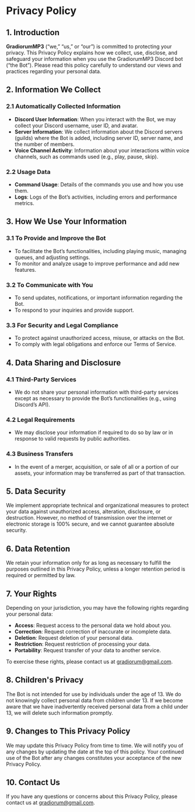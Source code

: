 # Privacy Policy

## 1. Introduction

**GradiorumMP3** (“we,” “us,” or “our”) is committed to protecting your privacy. This Privacy Policy explains how we collect, use, disclose, and safeguard your information when you use the GradiorumMP3 Discord bot (“the Bot”). Please read this policy carefully to understand our views and practices regarding your personal data.

## 2. Information We Collect

### 2.1 Automatically Collected Information
- **Discord User Information**: When you interact with the Bot, we may collect your Discord username, user ID, and avatar.
- **Server Information**: We collect information about the Discord servers (guilds) where the Bot is added, including server ID, server name, and the number of members.
- **Voice Channel Activity**: Information about your interactions within voice channels, such as commands used (e.g., play, pause, skip).

### 2.2 Usage Data
- **Command Usage**: Details of the commands you use and how you use them.
- **Logs**: Logs of the Bot’s activities, including errors and performance metrics.

## 3. How We Use Your Information

### 3.1 To Provide and Improve the Bot
- To facilitate the Bot’s functionalities, including playing music, managing queues, and adjusting settings.
- To monitor and analyze usage to improve performance and add new features.

### 3.2 To Communicate with You
- To send updates, notifications, or important information regarding the Bot.
- To respond to your inquiries and provide support.

### 3.3 For Security and Legal Compliance
- To protect against unauthorized access, misuse, or attacks on the Bot.
- To comply with legal obligations and enforce our Terms of Service.

## 4. Data Sharing and Disclosure

### 4.1 Third-Party Services
- We do not share your personal information with third-party services except as necessary to provide the Bot’s functionalities (e.g., using Discord’s API).

### 4.2 Legal Requirements
- We may disclose your information if required to do so by law or in response to valid requests by public authorities.

### 4.3 Business Transfers
- In the event of a merger, acquisition, or sale of all or a portion of our assets, your information may be transferred as part of that transaction.

## 5. Data Security

We implement appropriate technical and organizational measures to protect your data against unauthorized access, alteration, disclosure, or destruction. However, no method of transmission over the internet or electronic storage is 100% secure, and we cannot guarantee absolute security.

## 6. Data Retention

We retain your information only for as long as necessary to fulfill the purposes outlined in this Privacy Policy, unless a longer retention period is required or permitted by law.

## 7. Your Rights

Depending on your jurisdiction, you may have the following rights regarding your personal data:
- **Access**: Request access to the personal data we hold about you.
- **Correction**: Request correction of inaccurate or incomplete data.
- **Deletion**: Request deletion of your personal data.
- **Restriction**: Request restriction of processing your data.
- **Portability**: Request transfer of your data to another service.

To exercise these rights, please contact us at gradiorum@gmail.com.

## 8. Children's Privacy

The Bot is not intended for use by individuals under the age of 13. We do not knowingly collect personal data from children under 13. If we become aware that we have inadvertently received personal data from a child under 13, we will delete such information promptly.

## 9. Changes to This Privacy Policy

We may update this Privacy Policy from time to time. We will notify you of any changes by updating the date at the top of this policy. Your continued use of the Bot after any changes constitutes your acceptance of the new Privacy Policy.

## 10. Contact Us

If you have any questions or concerns about this Privacy Policy, please contact us at gradiorum@gmail.com.